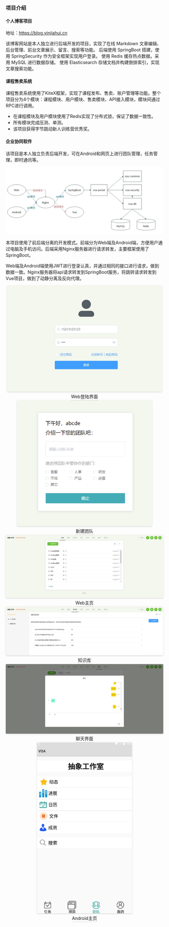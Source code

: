 ### 项目介绍

#### 个人博客项目

地址：https://blog.yinjiahui.cn

该博客网站是本人独立进行后端开发的项目，实现了在线 Markdown 文章编辑、后台管理、前台文章展示、留言、搜索等功能。 后端使用 SpringBoot 搭建，使用 SpringSecurity 作为安全框架实现用户登录。 使用 Redis 缓存热点数据。采用 MySQL 进行数据存储。 使用 Elasticsearch 存储文档并构建倒排索引，实现文章搜索功能。

#### 课程售卖系统

课程售卖系统使用了KiteX框架，实现了课程发布、售卖、账户管理等功能。整个项目分为4个模块：课程模块、用户模块、售卖模块、API接入模块，模块间通过RPC进行调用。

+ 在课程模块及用户模块使用了Redis实现了分布式锁，保证了数据一致性。
+ 所有模块完成压测、单测。
+ 该项目获得字节跳动新人训练营优秀奖。

#### 企业协同软件

该项目是本人独立负责后端开发，可在Android和网页上进行团队管理，任务管理，即时通讯等。

![](../files/voa.jpg)

本项目使用了前后端分离的开发模式。前端分为Web端及Android端，方便用户通过电脑及手机访问。后端采用Nginx服务器进行请求转发，主要框架使用了SpringBoot。

Web端及Android端使用JWT进行登录认真，并通过相同的接口进行请求，做到数据一致。Nginx服务器将api请求转发到SpringBoot服务，将跳转请求转发到Vue项目，做到了动静分离及反向代理。

<center>    <img style="border-radius: 0.3125em; zoom:67%;  box-shadow: 0 2px 4px 0 rgba(34,36,38,.12),0 2px 10px 0 rgba(34,36,38,.08);"     src="../files/voa_login.jpg">    <br>    <div style=" border-bottom: 1px solid #d9d9d9;    display: inline-block;        padding: 2px;">Web登陆界面</div> </center>

<center>    <img style="border-radius: 0.3125em;zoom:67%;   box-shadow: 0 2px 4px 0 rgba(34,36,38,.12),0 2px 10px 0 rgba(34,36,38,.08);"     src="../files/voa_create_team.png">    <br>    <div style="border-bottom: 1px solid #d9d9d9;    display: inline-block;      padding: 2px;">新建团队</div> </center>

<center>    <img style="border-radius: 0.3125em; zoom:67%;  box-shadow: 0 2px 4px 0 rgba(34,36,38,.12),0 2px 10px 0 rgba(34,36,38,.08);"     src="../files/voa_home.jpg">    <br>    <div style=" border-bottom: 1px solid #d9d9d9;    display: inline-block;        padding: 2px;">Web主页</div> </center>

<center>    <img style="border-radius: 0.3125em; zoom:67%;  box-shadow: 0 2px 4px 0 rgba(34,36,38,.12),0 2px 10px 0 rgba(34,36,38,.08);"     src="../files/voa_file.jpg">    <br>    <div style=" border-bottom: 1px solid #d9d9d9;    display: inline-block;        padding: 2px;">知识库</div> </center>

<center>    <img style="border-radius: 0.3125em; zoom:67%;  box-shadow: 0 2px 4px 0 rgba(34,36,38,.12),0 2px 10px 0 rgba(34,36,38,.08);"     src="../files/voa_im.jpg">    <br>    <div style=" border-bottom: 1px solid #d9d9d9;    display: inline-block;        padding: 2px;">聊天界面</div> </center>

<center>    <img style="border-radius: 0.3125em; zoom:67%;  box-shadow: 0 2px 4px 0 rgba(34,36,38,.12),0 2px 10px 0 rgba(34,36,38,.08);"     src="../files/voa_android.jpg">    <br>    <div style=" border-bottom: 1px solid #d9d9d9;    display: inline-block;        padding: 2px;">Android主页</div> </center>

